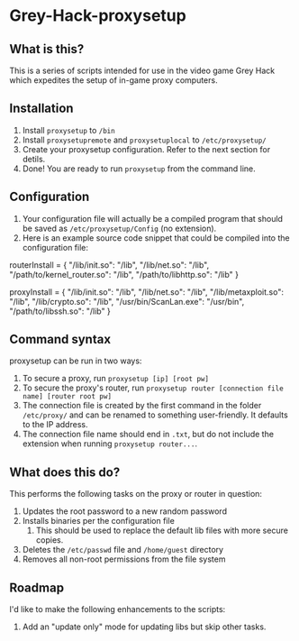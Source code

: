 # Grey-Hack-proxysetup

## What is this?
This is a series of scripts intended for use in the video game Grey Hack which expedites the setup of in-game proxy computers.

## Installation
1. Install `proxysetup` to `/bin`
2. Install `proxysetupremote` and `proxysetuplocal` to `/etc/proxysetup/`
3. Create your proxysetup configuration. Refer to the next section for detils.
4. Done! You are ready to run `proxysetup` from the command line.

## Configuration
1. Your configuration file will actually be a compiled program that should be saved as `/etc/proxysetup/Config` (no extension).
2. Here is an example source code snippet that could be compiled into the configuration file:

  routerInstall = {
  	"/lib/init.so": "/lib",
  	"/lib/net.so": "/lib",
  	"/path/to/kernel_router.so": "/lib",
  	"/path/to/libhttp.so": "/lib" }
  
  proxyInstall = {
  	"/lib/init.so": "/lib",
  	"/lib/net.so": "/lib",
  	"/lib/metaxploit.so": "/lib",
  	"/lib/crypto.so": "/lib",
  	"/usr/bin/ScanLan.exe": "/usr/bin",
  	"/path/to/libssh.so": "/lib" }

## Command syntax
proxysetup can be run in two ways:
1. To secure a proxy, run `proxysetup [ip] [root pw]`
2. To secure the proxy's router, run `proxysetup router [connection file name] [router root pw]`
  1. The connection file is created by the first command in the folder `/etc/proxy/` and can be renamed to something user-friendly. It defaults to the IP address.
  2. The connection file name should end in `.txt`, but do not include the extension when running `proxysetup router...`.

## What does this do?
This performs the following tasks on the proxy or router in question:
1. Updates the root password to a new random password
2. Installs binaries per the configuration file
   1. This should be used to replace the default lib files with more secure copies.
4. Deletes the `/etc/passwd` file and `/home/guest` directory
5. Removes all non-root permissions from the file system

## Roadmap
I'd like to make the following enhancements to the scripts:
1. Add an "update only" mode for updating libs but skip other tasks.

